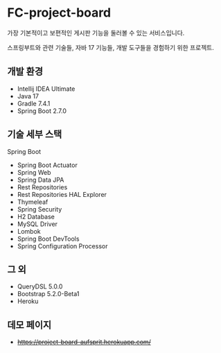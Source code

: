 # FC-project-board

가장 기본적이고 보편적인 게시판 기능을 둘러볼 수 있는 서비스입니다.

스프링부트와 관련 기술들, 자바 17 기능들, 개발 도구들을 경험하기 위한 프로젝트.

## 개발 환경

* Intellij IDEA Ultimate
* Java 17
* Gradle 7.4.1
* Spring Boot 2.7.0

## 기술 세부 스택
Spring Boot

* Spring Boot Actuator
* Spring Web
* Spring Data JPA
* Rest Repositories
* Rest Repositories HAL Explorer
* Thymeleaf
* Spring Security
* H2 Database
* MySQL Driver
* Lombok
* Spring Boot DevTools
* Spring Configuration Processor

## 그 외
* QueryDSL 5.0.0
* Bootstrap 5.2.0-Beta1
* Heroku

## 데모 페이지
* ~~https://project-board-aufsprit.herokuapp.com/~~
